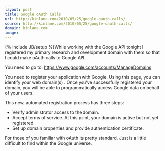 ```yaml
---
layout: post
title: Google oAuth Calls
url: http://kinlane.com/2010/05/25/google-oauth-calls/
source: http://kinlane.com/2010/05/25/google-oauth-calls/
domain: kinlane.com
image: 
---
```

{% include JB/setup %}While working with the Google API tonight I registered my primary research and development domain with them so that I could make oAuth calls to Google API.<p></p>
You need to go to: <a href="https://www.google.com/accounts/ManageDomains">https://www.google.com/accounts/ManageDomains</a><p></p>
You need to register your application with Google. Using this page, you can identify your web domain(s) . Once you've successfully registered your domain, you will be able to programmatically access Google data on behalf of your users.<p></p>
This new, automated registration process has three steps:
<ul class="mainlist">
	<li>Verify administrator access to the domain.</li>
	<li>Accept terms of service. At this point, your domain is active but not yet registered.</li>
	<li>Set up domain properties and provide authentication certificate.</li>
</ul>
For those of you familiar with oAuth its pretty standard. Just is a little difficult to find within the Google universe.